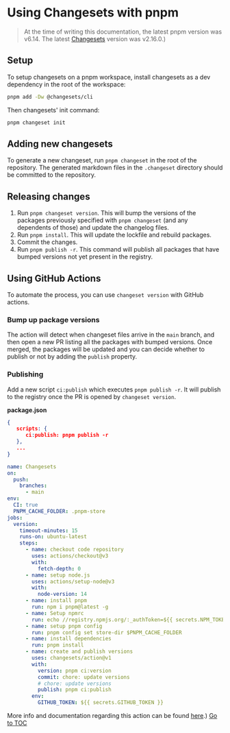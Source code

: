 
# Using Changesets with pnpm


<blockquote>

At the time of writing this documentation, the latest pnpm version was
v6.14. The latest [Changesets](https://github.com/changesets/changesets) version was v2.16.0.) 

</blockquote>

## Setup

To setup changesets on a pnpm workspace, install changesets as a dev dependency
in the root of the workspace:

```sh
pnpm add -Dw @changesets/cli
```

Then changesets' init command:

```sh
pnpm changeset init
```

## Adding new changesets

To generate a new changeset, run `pnpm changeset` in the root of the repository.
The generated markdown files in the `.changeset` directory should be committed
to the repository.

## Releasing changes

1. Run `pnpm changeset version`. This will bump the versions of the packages
   previously specified with `pnpm changeset` (and any dependents of those) and
   update the changelog files.
2. Run `pnpm install`. This will update the lockfile and rebuild packages.
3. Commit the changes.
4. Run `pnpm publish -r`. This command will publish all packages that have
   bumped versions not yet present in the registry.

## Using GitHub Actions

To automate the process, you can use `changeset version` with GitHub actions.

### Bump up package versions

The action will detect when changeset files arrive in the `main` branch, and then open a new PR listing all the packages with bumped versions. Once merged, the packages will be updated and you can decide whether to publish or not by adding the `publish` property.

### Publishing

Add a new script `ci:publish` which executes `pnpm publish -r`. 
It will publish to the registry once the PR is opened by `changeset version`.

**package.json**
```json
{
   scripts: {
      ci:publish: pnpm publish -r
   },
   ...
}
```

```yaml
name: Changesets
on:
  push:
    branches:
      - main
env:
  CI: true
  PNPM_CACHE_FOLDER: .pnpm-store
jobs:
  version:
    timeout-minutes: 15
    runs-on: ubuntu-latest
    steps:
      - name: checkout code repository
        uses: actions/checkout@v3
        with:
          fetch-depth: 0
      - name: setup node.js
        uses: actions/setup-node@v3
        with:
          node-version: 14
      - name: install pnpm
        run: npm i pnpm@latest -g
      - name: Setup npmrc
        run: echo //registry.npmjs.org/:_authToken=${{ secrets.NPM_TOKEN }} > .npmrc
      - name: setup pnpm config
        run: pnpm config set store-dir $PNPM_CACHE_FOLDER
      - name: install dependencies
        run: pnpm install
      - name: create and publish versions
        uses: changesets/action@v1
        with:
          version: pnpm ci:version
          commit: chore: update versions
          # chore: update versions
          publish: pnpm ci:publish
        env:
          GITHUB_TOKEN: ${{ secrets.GITHUB_TOKEN }}
```

More info and documentation regarding this action can be found
[here](https://github.com/changesets/action).) 
<span style="float: footnote;"><a href="./index.html#toc">Go to TOC</a></span>

